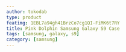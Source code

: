 ```yaml
---
author: tokodab
type: product
featimg: 1EBL7a94gh41BrzCo7cg1QI-FiMK6t7RY
title: Pink Dolphin Samsung Galaxy S9 Case
tags: [samsung, galaxy, s9]
category: [samsung]
---
```

